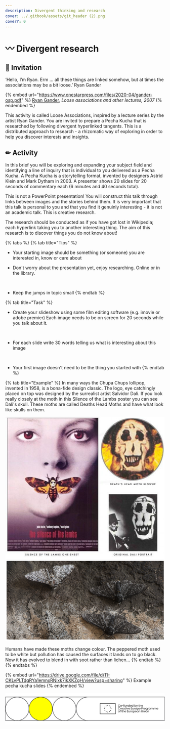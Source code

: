 ```yaml
---
description: Divergent thinking and research
cover: ../.gitbook/assets/git_header (2).png
coverY: 0
---
```


# 〰 Divergent research

## 🎯 Invitation

‘Hello, I’m Ryan. Erm … all these things are linked somehow, but at times the associations may be a bit loose.’ Ryan Gander

{% embed url="https://www.onestarpress.com/files/2020-04/gander-osp.pdf" %}
[Ryan Gander](https://www.onestarpress.com/artist/ryan-gander), _Loose associations and other lectures, 2007_
{% endembed %}

This activity is called Loose Associations, inspired by a lecture series by the artist Ryan Gander. You are invited to prepare a Pecha Kucha that is researched by following divergent hyperlinked tangents. This is a distributed approach to research - a rhizomatic way of exploring in order to help you discover interests and insights.&#x20;

## ✏ Activity

In this brief you will be exploring and expanding your subject field and identifying a line of inquiry that is individual to you delivered as a Pecha Kucha. A Pecha Kucha is a storytelling format, invented by designers Astrid Klein and Mark Dytham in 2003. A presenter shows 20 slides for 20 seconds of commentary each (6 minutes and 40 seconds total).

This is not a PowerPoint presentation! You will construct this talk through links between images and the stories behind them. It is very important that this talk is personal to you and that you find it genuinly interesting - it is not an academic talk. This is creative research.

​The research should be conducted as if you have got lost in Wikipedia; each hyperlink taking you to another interesting thing. The aim of this research is to discover things you do not know about!

{% tabs %}
{% tab title="Tips" %}


* Your starting image should be something (or someone) you are interested in, know or care about



* Don't worry about the presentation yet, enjoy researching. Online or in the library.&#x20;

​

* Keep the jumps in topic small
{% endtab %}

{% tab title="Task" %}




* Create your slideshow using some film editing software (e.g. imovie or adobe premier) Each image needs to be on screen for 20 seconds while you talk about it.

​

* For each slide write 30 words telling us what is interesting about this image

​

* Your first image doesn't need to be the thing you started with
{% endtab %}

{% tab title="Example" %}
In many ways the Chupa Chups lollipop, invented in 1958, is a bona-fide design classic. The logo, eye catchingly placed on top was designed by the surrealist artist Salvidor Dali. If you look really closely at the moth in this Silence of the Lambs poster you can see Dali's skull. These moths are called Deaths Head Moths and have what look like skulls on them.

![](<../.gitbook/assets/image (34).png>)![](<../.gitbook/assets/image (31).png>)

Humans have made these moths change colour. The peppered moth used to be white but pollution has caused the surfaces it lands on to go black. Now it has evolved to blend in with soot rather than lichen...
{% endtab %}
{% endtabs %}

{% embed url="https://drive.google.com/file/d/11-CKLvPLTdgRYa1emnxRNixk7ikXKZgH/view?usp=sharing" %}
Example pecha kucha slides
{% endembed %}



![](../.gitbook/assets/gitfooter.png)

​
